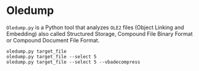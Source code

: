 # Oledump
`Oledump.py` is a Python tool that analyzes `OLE2` files (Object Linking and Embedding) also called Structured Storage, Compound File Binary Format or Compound Document File Format.


```
oledump.py target_file
oledump.py target_file --select 5
oledump.py target_file --select 5 --vbadecompress
```